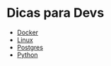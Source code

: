 # Dicas para Devs

- [Docker](pages/docker/index.md)
- [Linux](pages/linux/index.md)
- [Postgres](pages/postgres/index.md)
- [Python](pages/python/index.md)